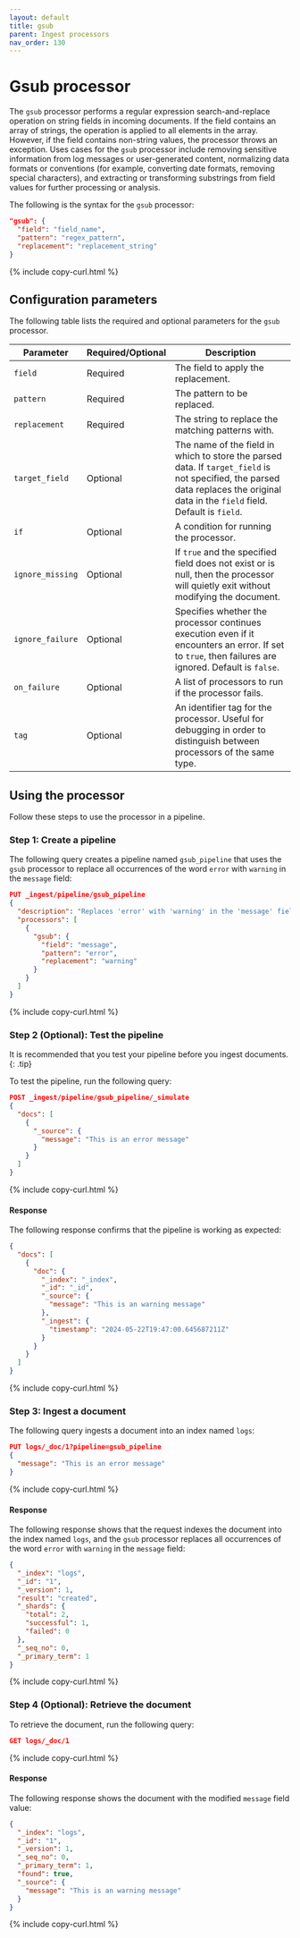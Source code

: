 ```yaml
---
layout: default
title: gsub
parent: Ingest processors
nav_order: 130
---
```


# Gsub processor

The `gsub` processor performs a regular expression search-and-replace operation on string fields in incoming documents. If the field contains an array of strings, the operation is applied to all elements in the array. However, if the field contains non-string values, the processor throws an exception. Uses cases for the `gsub` processor include removing sensitive information from log messages or user-generated content, normalizing data formats or conventions (for example, converting date formats, removing special characters), and extracting or transforming substrings from field values for further processing or analysis.

The following is the syntax for the `gsub` processor:

```json
"gsub": {
  "field": "field_name",
  "pattern": "regex_pattern",
  "replacement": "replacement_string"
}
```
{% include copy-curl.html %}

## Configuration parameters

The following table lists the required and optional parameters for the `gsub` processor.

Parameter | Required/Optional | Description |
|-----------|-----------|-----------|
`field` | Required | The field to apply the replacement.
`pattern` | Required | The pattern to be replaced.
`replacement` | Required | The string to replace the matching patterns with.
`target_field` | Optional | The name of the field in which to store the parsed data. If `target_field` is not specified, the parsed data replaces the original data in the `field` field. Default is `field`.
`if` | Optional | A condition for running the processor.
`ignore_missing` | Optional | If `true` and the specified field does not exist or is null, then the processor will quietly exit without modifying the document.
`ignore_failure` | Optional | Specifies whether the processor continues execution even if it encounters an error. If set to `true`, then failures are ignored. Default is `false`.
`on_failure` | Optional | A list of processors to run if the processor fails.
`tag` | Optional | An identifier tag for the processor. Useful for debugging in order to distinguish between processors of the same type.

## Using the processor

Follow these steps to use the processor in a pipeline.

### Step 1: Create a pipeline

The following query creates a pipeline named `gsub_pipeline` that uses the `gsub` processor to replace all occurrences of the word `error` with `warning` in the `message` field:

```json
PUT _ingest/pipeline/gsub_pipeline
{
  "description": "Replaces 'error' with 'warning' in the 'message' field",
  "processors": [
    {
      "gsub": {
        "field": "message",
        "pattern": "error",
        "replacement": "warning"
      }
    }
  ]
}
```
{% include copy-curl.html %}

### Step 2 (Optional): Test the pipeline

It is recommended that you test your pipeline before you ingest documents.
{: .tip}

To test the pipeline, run the following query:

```json
POST _ingest/pipeline/gsub_pipeline/_simulate
{
  "docs": [
    {
      "_source": {
        "message": "This is an error message"
      }
    }
  ]
}
```
{% include copy-curl.html %}

#### Response

The following response confirms that the pipeline is working as expected:

```json
{
  "docs": [
    {
      "doc": {
        "_index": "_index",
        "_id": "_id",
        "_source": {
          "message": "This is an warning message"
        },
        "_ingest": {
          "timestamp": "2024-05-22T19:47:00.645687211Z"
        }
      }
    }
  ]
}
```
{% include copy-curl.html %}

### Step 3: Ingest a document 

The following query ingests a document into an index named `logs`:

```json
PUT logs/_doc/1?pipeline=gsub_pipeline
{
  "message": "This is an error message"
}
```
{% include copy-curl.html %}

#### Response

The following response shows that the request indexes the document into the index named `logs`, and the `gsub` processor replaces all occurrences of the word `error` with `warning` in the `message` field:

```json
{
  "_index": "logs",
  "_id": "1",
  "_version": 1,
  "result": "created",
  "_shards": {
    "total": 2,
    "successful": 1,
    "failed": 0
  },
  "_seq_no": 0,
  "_primary_term": 1
}
```
{% include copy-curl.html %}

### Step 4 (Optional): Retrieve the document

To retrieve the document, run the following query:

```json
GET logs/_doc/1
```
{% include copy-curl.html %}

#### Response

The following response shows the document with the modified `message` field value:

```json
{
  "_index": "logs",
  "_id": "1",
  "_version": 1,
  "_seq_no": 0,
  "_primary_term": 1,
  "found": true,
  "_source": {
    "message": "This is an warning message"
  }
}
```
{% include copy-curl.html %}


